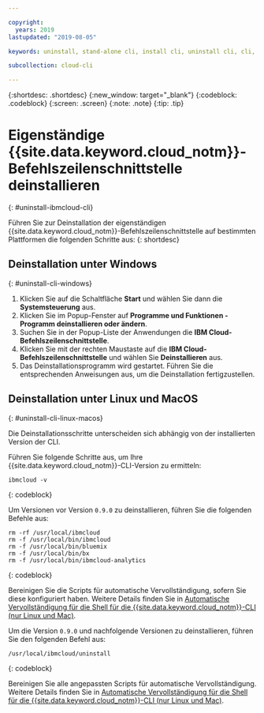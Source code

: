 ```yaml
---

copyright:
  years: 2019
lastupdated: "2019-08-05"

keywords: uninstall, stand-alone cli, install cli, uninstall cli, cli, command line, command-line, windows powershell, linux, macos, installer, standalone cli

subcollection: cloud-cli

---
```


{:shortdesc: .shortdesc}
{:new_window: target="_blank"}
{:codeblock: .codeblock}
{:screen: .screen}
{:note: .note}
{:tip: .tip}

# Eigenständige {{site.data.keyword.cloud_notm}}-Befehlszeilenschnittstelle deinstallieren
{: #uninstall-ibmcloud-cli}

Führen Sie zur Deinstallation der eigenständigen {{site.data.keyword.cloud_notm}}-Befehlszeilenschnittstelle auf bestimmten Plattformen die folgenden Schritte aus:
{: shortdesc}

## Deinstallation unter Windows
{: #uninstall-cli-windows}

1. Klicken Sie auf die Schaltfläche **Start** und wählen Sie dann die **Systemsteuerung** aus.
2. Klicken Sie im Popup-Fenster auf **Programme und Funktionen - Programm deinstallieren oder ändern**.
3. Suchen Sie in der Popup-Liste der Anwendungen die **IBM Cloud-Befehlszeilenschnittstelle**.
4. Klicken Sie mit der rechten Maustaste auf die **IBM Cloud-Befehlszeilenschnittstelle** und wählen Sie **Deinstallieren** aus.
5. Das Deinstallationsprogramm wird gestartet. Führen Sie die entsprechenden Anweisungen aus, um die Deinstallation fertigzustellen.

## Deinstallation unter Linux und MacOS
{: #uninstall-cli-linux-macos}

Die Deinstallationsschritte unterscheiden sich abhängig von der installierten Version der CLI.

Führen Sie folgende Schritte aus, um Ihre {{site.data.keyword.cloud_notm}}-CLI-Version zu ermitteln:
```
ibmcloud -v
```
{: codeblock}

Um Versionen vor Version `0.9.0` zu deinstallieren, führen Sie die folgenden Befehle aus:
  ```
  rm -rf /usr/local/ibmcloud
  rm -f /usr/local/bin/ibmcloud
  rm -f /usr/local/bin/bluemix
  rm -f /usr/local/bin/bx
  rm -f /usr/local/bin/ibmcloud-analytics
  ```
  {: codeblock}

Bereinigen Sie die Scripts für automatische Vervollständigung, sofern Sie diese konfiguriert haben. Weitere Details finden Sie in [Automatische Vervollständigung für die Shell für die {{site.data.keyword.cloud_notm}}-CLI (nur Linux und Mac)](/docs/cli/reference/ibmcloud?topic=cloud-cli-shell-autocomplete#shell-autocomplete).

Um die Version `0.9.0` und nachfolgende Versionen zu deinstallieren, führen Sie den folgenden Befehl aus:
  ```
  /usr/local/ibmcloud/uninstall
  ```
  {: codeblock}

Bereinigen Sie alle angepassten Scripts für automatische Vervollständigung. Weitere Details finden Sie in [Automatische Vervollständigung für die Shell für die {{site.data.keyword.cloud_notm}}-CLI (nur Linux und Mac)](/docs/cli/reference/ibmcloud?topic=cloud-cli-shell-autocomplete#shell-autocomplete).
